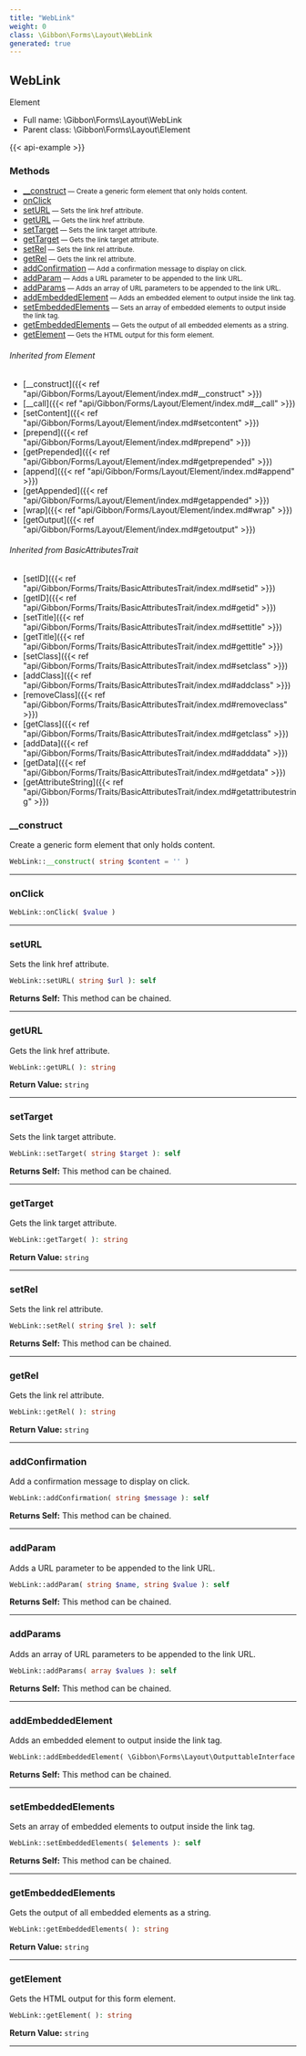 ```yaml
---
title: "WebLink"
weight: 0
class: \Gibbon\Forms\Layout\WebLink
generated: true
---
```


## WebLink 

Element



* Full name: \Gibbon\Forms\Layout\WebLink
* Parent class: \Gibbon\Forms\Layout\Element

{{< api-example >}} 



### Methods

- [__construct](#__construct)<small> — Create a generic form element that only holds content.</small>
- [onClick](#onclick)
- [setURL](#seturl)<small> — Sets the link href attribute.</small>
- [getURL](#geturl)<small> — Gets the link href attribute.</small>
- [setTarget](#settarget)<small> — Sets the link target attribute.</small>
- [getTarget](#gettarget)<small> — Gets the link target attribute.</small>
- [setRel](#setrel)<small> — Sets the link rel attribute.</small>
- [getRel](#getrel)<small> — Gets the link rel attribute.</small>
- [addConfirmation](#addconfirmation)<small> — Add a confirmation message to display on click.</small>
- [addParam](#addparam)<small> — Adds a URL parameter to be appended to the link URL.</small>
- [addParams](#addparams)<small> — Adds an array of URL parameters to be appended to the link URL.</small>
- [addEmbeddedElement](#addembeddedelement)<small> — Adds an embedded element to output inside the link tag.</small>
- [setEmbeddedElements](#setembeddedelements)<small> — Sets an array of embedded elements to output inside the link tag.</small>
- [getEmbeddedElements](#getembeddedelements)<small> — Gets the output of all embedded elements as a string.</small>
- [getElement](#getelement)<small> — Gets the HTML output for this form element.</small>




###### Inherited from Element
- [__construct]({{< ref "api/Gibbon/Forms/Layout/Element/index.md#__construct" >}})
- [__call]({{< ref "api/Gibbon/Forms/Layout/Element/index.md#__call" >}})
- [setContent]({{< ref "api/Gibbon/Forms/Layout/Element/index.md#setcontent" >}})
- [prepend]({{< ref "api/Gibbon/Forms/Layout/Element/index.md#prepend" >}})
- [getPrepended]({{< ref "api/Gibbon/Forms/Layout/Element/index.md#getprepended" >}})
- [append]({{< ref "api/Gibbon/Forms/Layout/Element/index.md#append" >}})
- [getAppended]({{< ref "api/Gibbon/Forms/Layout/Element/index.md#getappended" >}})
- [wrap]({{< ref "api/Gibbon/Forms/Layout/Element/index.md#wrap" >}})
- [getOutput]({{< ref "api/Gibbon/Forms/Layout/Element/index.md#getoutput" >}})

###### Inherited from BasicAttributesTrait
- [setID]({{< ref "api/Gibbon/Forms/Traits/BasicAttributesTrait/index.md#setid" >}})
- [getID]({{< ref "api/Gibbon/Forms/Traits/BasicAttributesTrait/index.md#getid" >}})
- [setTitle]({{< ref "api/Gibbon/Forms/Traits/BasicAttributesTrait/index.md#settitle" >}})
- [getTitle]({{< ref "api/Gibbon/Forms/Traits/BasicAttributesTrait/index.md#gettitle" >}})
- [setClass]({{< ref "api/Gibbon/Forms/Traits/BasicAttributesTrait/index.md#setclass" >}})
- [addClass]({{< ref "api/Gibbon/Forms/Traits/BasicAttributesTrait/index.md#addclass" >}})
- [removeClass]({{< ref "api/Gibbon/Forms/Traits/BasicAttributesTrait/index.md#removeclass" >}})
- [getClass]({{< ref "api/Gibbon/Forms/Traits/BasicAttributesTrait/index.md#getclass" >}})
- [addData]({{< ref "api/Gibbon/Forms/Traits/BasicAttributesTrait/index.md#adddata" >}})
- [getData]({{< ref "api/Gibbon/Forms/Traits/BasicAttributesTrait/index.md#getdata" >}})
- [getAttributeString]({{< ref "api/Gibbon/Forms/Traits/BasicAttributesTrait/index.md#getattributestring" >}})



### __construct

Create a generic form element that only holds content.

```php
WebLink::__construct( string $content = '' )
```









---

### onClick



```php
WebLink::onClick( $value )
```









---

### setURL

Sets the link href attribute.

```php
WebLink::setURL( string $url ): self
```






**Returns Self:** This method can be chained.



---

### getURL

Gets the link href attribute.

```php
WebLink::getURL( ): string
```






**Return Value:**
`string`  



---

### setTarget

Sets the link target attribute.

```php
WebLink::setTarget( string $target ): self
```






**Returns Self:** This method can be chained.



---

### getTarget

Gets the link target attribute.

```php
WebLink::getTarget( ): string
```






**Return Value:**
`string`  



---

### setRel

Sets the link rel attribute.

```php
WebLink::setRel( string $rel ): self
```






**Returns Self:** This method can be chained.



---

### getRel

Gets the link rel attribute.

```php
WebLink::getRel( ): string
```






**Return Value:**
`string`  



---

### addConfirmation

Add a confirmation message to display on click.

```php
WebLink::addConfirmation( string $message ): self
```






**Returns Self:** This method can be chained.



---

### addParam

Adds a URL parameter to be appended to the link URL.

```php
WebLink::addParam( string $name, string $value ): self
```






**Returns Self:** This method can be chained.



---

### addParams

Adds an array of URL parameters to be appended to the link URL.

```php
WebLink::addParams( array $values ): self
```






**Returns Self:** This method can be chained.



---

### addEmbeddedElement

Adds an embedded element to output inside the link tag.

```php
WebLink::addEmbeddedElement( \Gibbon\Forms\Layout\OutputtableInterface $element ): self
```






**Returns Self:** This method can be chained.



---

### setEmbeddedElements

Sets an array of embedded elements to output inside the link tag.

```php
WebLink::setEmbeddedElements( $elements ): self
```






**Returns Self:** This method can be chained.



---

### getEmbeddedElements

Gets the output of all embedded elements as a string.

```php
WebLink::getEmbeddedElements( ): string
```






**Return Value:**
`string`  



---

### getElement

Gets the HTML output for this form element.

```php
WebLink::getElement( ): string
```






**Return Value:**
`string`  



---

